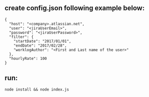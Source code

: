 ## create config.json following example below:
```
{
  "host": "<company>.atlassian.net",
  "user": "<jiraUserEmail>",
  "password": "<jiraUserPassword>",
  "filter": {
    "startDate": "2017/01/01",
    "endDate": "2017/02/28",
    "worklogAuthor": "<First and Last name of the user>"
  },
  "hourlyRate": 100
}
```

## run:
`node install && node index.js`
